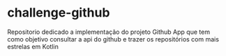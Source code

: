 # challenge-github

Repositorio dedicado a implementação do projeto Github App que tem como objetivo consultar a api do github e trazer os repositórios com mais estrelas em Kotlin
